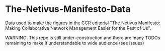 # The-Netivus-Manifesto-Data

Data used to make the figures in the CCR editorial "The Netivus Manifesto: Making Collaborative Network Management Easier for the Rest of Us". 

WARNING: This repo is still under-construction and there are many TODOs remaining to make it understandable to wide audience (see issues)
